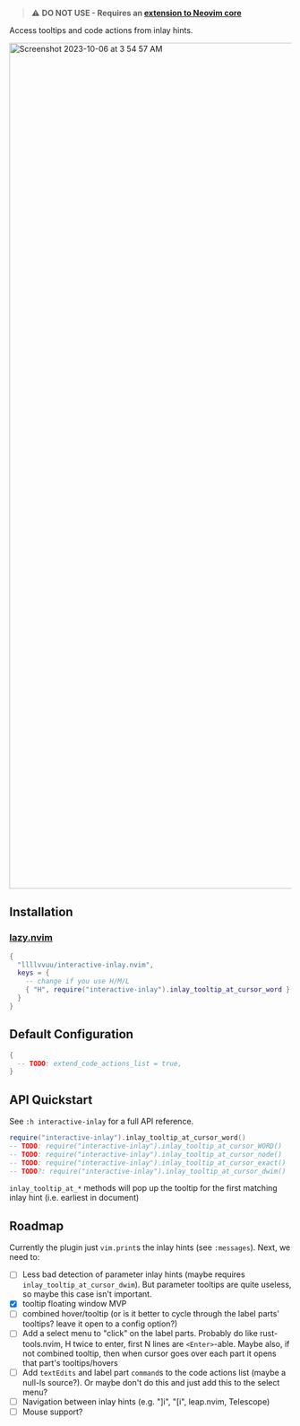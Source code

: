 > ⚠️ **DO NOT USE - Requires an [extension to Neovim core](https://github.com/neovim/neovim/pull/25512)**

Access tooltips and code actions from inlay hints.

<img width="1508" alt="Screenshot 2023-10-06 at 3 54 57 AM" src="https://github.com/llllvvuu/interactive-inlay.nvim/assets/5601392/92f9b5d0-04b2-4209-bbba-02d66c15d586">

## Installation

### [lazy.nvim](https://github.com/folke/lazy.nvim)

```lua
{
  "llllvvuu/interactive-inlay.nvim",
  keys = {
    -- change if you use H/M/L
    { "H", require("interactive-inlay").inlay_tooltip_at_cursor_word }
  }
}
```

## Default Configuration
```lua
{
  -- TODO: extend_code_actions_list = true,
}
```

## API Quickstart

See `:h interactive-inlay` for a full API reference.

```lua
require("interactive-inlay").inlay_tooltip_at_cursor_word()
-- TODO: require("interactive-inlay").inlay_tooltip_at_cursor_WORD()
-- TODO: require("interactive-inlay").inlay_tooltip_at_cursor_node()
-- TODO: require("interactive-inlay").inlay_tooltip_at_cursor_exact()
-- TODO?: require("interactive-inlay").inlay_tooltip_at_cursor_dwim()
```

`inlay_tooltip_at_*` methods will pop up the tooltip for the first matching inlay hint
(i.e. earliest in document)

## Roadmap

Currently the plugin just `vim.print`s the inlay hints (see `:messages`). Next, we need to:

- [ ] Less bad detection of parameter inlay hints (maybe requires `inlay_tooltip_at_cursor_dwim`). But parameter tooltips are quite useless, so maybe this case isn't important.
- [x] tooltip floating window MVP
- [ ] combined hover/tooltip (or is it better to cycle through the label parts' tooltips? leave it open to a config option?)
- [ ] Add a select menu to "click" on the label parts. Probably do like rust-tools.nvim, H twice to enter, first N lines are `<Enter>`-able. Maybe also, if not combined tooltip, then when cursor goes over each part it opens that part's tooltips/hovers
- [ ] Add `textEdits` and label part `command`s to the code actions list (maybe a null-ls source?). Or maybe don't do this and just add this to the select menu?
- [ ] Navigation between inlay hints (e.g. "]i", "[i", leap.nvim, Telescope)
- [ ] Mouse support?
